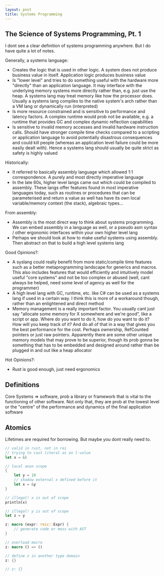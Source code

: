 ```yaml
---
layout: post
title: Systems Programming
---
```


## The Science of Systems Programming, Pt. 1

I dont see a clear definition of systems programming anywhere. But I do have quite a lot of notes.

Generally, a systems language:

- Creates the logic that is used in other logic. A system does not produce business value in itself. Application logic produces business value
- Is "lower level" and tries to do something useful with the hardware more "directly" than an application language. It may interface with the underlying memory systems more directly rather than, e.g. just use the heap. A systems lang may treat memory like how the processor does. Usually a systems lang compiles to the native system's arch rather than a VM lang or dynamically run (interpreted)
- Is more resource constrained and is sensitive to performance and latency factors. A complex runtime would prob not be available, e.g. a runtime that provides GC and complex dynamic reflection capabilities
- Is sensitive to invalid memory accesses and invalid hardware instruction calls. Should have stronger compile time checks compared to a scripting or application language to avoid potentially disastrous consequences and could kill people (whereas an application level failure could be more easily dealt with). Hence a systems lang should usually be quite strict as safety is highly valued

Historically:

- It referred to basically assembly language which allowed 1:1 correspondence. A purely and most directly imperative language
- In the late 60s, higher level langs came out which could be compiled to assembly. These langs offer features found in most imperative languages today, such as routines or procedures that can be parameterised and return a value as well has have its own local variable/memory context (the stack), algebraic types...

From assembly:

- Assembly is the most direct way to think about systems programming. We can embed assembly in a language as well, or a pseudo asm syntax / other ergonomic interfaces within your own higher level lang
- Perhaps we should look at how to make useful systems using assembly. Then abstract on that to build a high level systems lang

Good Opinions?:

- A syslang could really benefit from more static/compile time features such as a better metaprogramming landscape for generics and macros. This also includes features that would efficiently and intuitively model useful "core systems" and not be too complex or abused (well, cant always be helped, need some level of agency as well for the programmer)
- A high level lang with GC, runtime, etc. like C# can be used as a systems lang if used in a certain way. I think this is more of a workaround though, rather than an enlightened and direct method
- Memory management is a really important factor. You usually cant just say "allocate some memory for X somewhere and we're good", like a script or app. Where do you want to do it, how do you want to do it? How will you keep track of it? And do all of that in a way that gives you the best performance for the cost. Perhaps ownership, RefCounted pointers or just raw pointers. Apparently there are some other unique memory models that may prove to be superior, though its prob gonna be something that has to be embedded and designed around rather than be plugged in and out like a heap allocator

Hot Opinions?:

- Rust is good enough, just need ergonomics

## Definitions

Core Systems => software, prob a library or framework that is vital to the functioning of other software. Not only that, they are prob at the lowest level or the "centre" of the performance and dynamics of the final application software

## Atomics

Lifetimes are required for borrowing. But maybe you dont really need to.

```rust
// valid in rust, not in rei
// trying to cast literal as an l-value
let x = &5

// local anon scope
{
    let y = 10
    // shadow external x defined before it
    let x = &y
}

// illegal! x is out of scope
println(x)

// illegal! y is out of scope
let z = y

z: macro (expr: reic::Expr) {
    // generate code or mess with AST
}

// overload macro
z: macro () => ()

// define z in another type domain
z: {}

// z: {}
```
